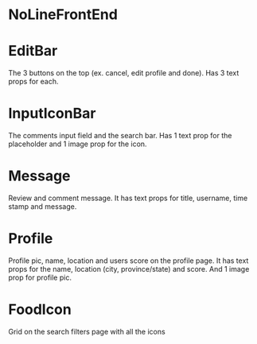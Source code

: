# NoLineFrontEnd


# EditBar
The 3 buttons on the top (ex. cancel, edit profile and done). Has 3 text props for each. 

# InputIconBar
The comments input field and the search bar. Has 1 text prop for the placeholder and 1 image prop for the icon. 

# Message
Review and comment message. It has text props for title, username, time stamp and message. 

# Profile
Profile pic, name, location and users score on the profile page. It has text props for the name, location (city, province/state) and score. And 1 image prop for profile pic. 

# FoodIcon
Grid on the search filters page with all the icons
